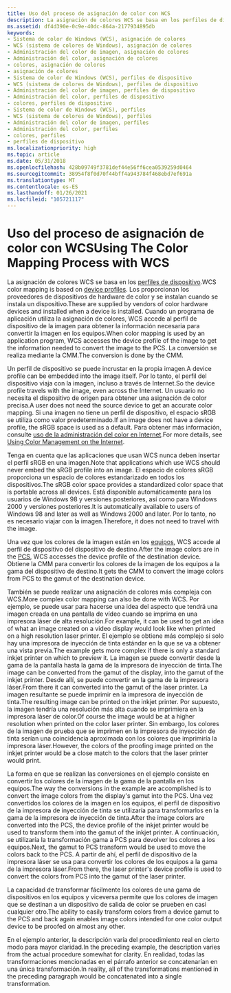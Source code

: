 ```yaml
---
title: Uso del proceso de asignación de color con WCS
description: La asignación de colores WCS se basa en los perfiles de dispositivo.
ms.assetid: df4d390e-0c9e-40dc-864a-2177934895db
keywords:
- Sistema de color de Windows (WCS), asignación de colores
- WCS (sistema de colores de Windows), asignación de colores
- Administración del color de imagen, asignación de colores
- Administración del color, asignación de colores
- colores, asignación de colores
- asignación de colores
- Sistema de color de Windows (WCS), perfiles de dispositivo
- WCS (sistema de colores de Windows), perfiles de dispositivo
- Administración del color de imagen, perfiles de dispositivo
- Administración del color, perfiles de dispositivo
- colores, perfiles de dispositivo
- Sistema de color de Windows (WCS), perfiles
- WCS (sistema de colores de Windows), perfiles
- Administración del color de imagen, perfiles
- Administración del color, perfiles
- colores, perfiles
- perfiles de dispositivo
ms.localizationpriority: high
ms.topic: article
ms.date: 05/31/2018
ms.openlocfilehash: 428b09749f3781def44e56ff6cea0539259d0464
ms.sourcegitcommit: 38954f8f0d70f44bff4a943784f468ebd7ef691a
ms.translationtype: MT
ms.contentlocale: es-ES
ms.lasthandoff: 01/26/2021
ms.locfileid: "105721117"
---
```

# <a name="using-the-color-mapping-process-with-wcs"></a><span data-ttu-id="19c08-120">Uso del proceso de asignación de color con WCS</span><span class="sxs-lookup"><span data-stu-id="19c08-120">Using The Color Mapping Process with WCS</span></span>

<span data-ttu-id="19c08-121">La asignación de colores WCS se basa en los [perfiles de dispositivo](d.md).</span><span class="sxs-lookup"><span data-stu-id="19c08-121">WCS color mapping is based on [device profiles](d.md).</span></span> <span data-ttu-id="19c08-122">Los proporcionan los proveedores de dispositivos de hardware de color y se instalan cuando se instala un dispositivo.</span><span class="sxs-lookup"><span data-stu-id="19c08-122">These are supplied by vendors of color hardware devices and installed when a device is installed.</span></span> <span data-ttu-id="19c08-123">Cuando un programa de aplicación utiliza la asignación de colores, WCS accede al perfil de dispositivo de la imagen para obtener la información necesaria para convertir la imagen en los equipos.</span><span class="sxs-lookup"><span data-stu-id="19c08-123">When color mapping is used by an application program, WCS accesses the device profile of the image to get the information needed to convert the image to the PCS.</span></span> <span data-ttu-id="19c08-124">La conversión se realiza mediante la CMM.</span><span class="sxs-lookup"><span data-stu-id="19c08-124">The conversion is done by the CMM.</span></span>

<span data-ttu-id="19c08-125">Un perfil de dispositivo se puede incrustar en la propia imagen.</span><span class="sxs-lookup"><span data-stu-id="19c08-125">A device profile can be embedded into the image itself.</span></span> <span data-ttu-id="19c08-126">Por lo tanto, el perfil del dispositivo viaja con la imagen, incluso a través de Internet.</span><span class="sxs-lookup"><span data-stu-id="19c08-126">So the device profile travels with the image, even across the Internet.</span></span> <span data-ttu-id="19c08-127">Un usuario no necesita el dispositivo de origen para obtener una asignación de color precisa.</span><span class="sxs-lookup"><span data-stu-id="19c08-127">A user does not need the source device to get an accurate color mapping.</span></span> <span data-ttu-id="19c08-128">Si una imagen no tiene un perfil de dispositivo, el espacio sRGB se utiliza como valor predeterminado.</span><span class="sxs-lookup"><span data-stu-id="19c08-128">If an image does not have a device profile, the sRGB space is used as a default.</span></span> <span data-ttu-id="19c08-129">Para obtener más información, consulte [uso de la administración del color en Internet](using-color-management-on-the-internet.md).</span><span class="sxs-lookup"><span data-stu-id="19c08-129">For more details, see [Using Color Management on the Internet](using-color-management-on-the-internet.md).</span></span>

<span data-ttu-id="19c08-130">Tenga en cuenta que las aplicaciones que usan WCS nunca deben insertar el perfil sRGB en una imagen.</span><span class="sxs-lookup"><span data-stu-id="19c08-130">Note that applications which use WCS should never embed the sRGB profile into an image.</span></span> <span data-ttu-id="19c08-131">El espacio de colores sRGB proporciona un espacio de colores estandarizado en todos los dispositivos.</span><span class="sxs-lookup"><span data-stu-id="19c08-131">The sRGB color space provides a standardized color space that is portable across all devices.</span></span> <span data-ttu-id="19c08-132">Está disponible automáticamente para los usuarios de Windows 98 y versiones posteriores, así como para Windows 2000 y versiones posteriores.</span><span class="sxs-lookup"><span data-stu-id="19c08-132">It is automatically available to users of Windows 98 and later as well as Windows 2000 and later.</span></span> <span data-ttu-id="19c08-133">Por lo tanto, no es necesario viajar con la imagen.</span><span class="sxs-lookup"><span data-stu-id="19c08-133">Therefore, it does not need to travel with the image.</span></span>

<span data-ttu-id="19c08-134">Una vez que los colores de la imagen están en los [equipos](p.md), WCS accede al perfil de dispositivo del dispositivo de destino.</span><span class="sxs-lookup"><span data-stu-id="19c08-134">After the image colors are in the [PCS](p.md), WCS accesses the device profile of the destination device.</span></span> <span data-ttu-id="19c08-135">Obtiene la CMM para convertir los colores de la imagen de los equipos a la gama del dispositivo de destino.</span><span class="sxs-lookup"><span data-stu-id="19c08-135">It gets the CMM to convert the image colors from PCS to the gamut of the destination device.</span></span>

<span data-ttu-id="19c08-136">También se puede realizar una asignación de colores más compleja con WCS.</span><span class="sxs-lookup"><span data-stu-id="19c08-136">More complex color mapping can also be done with WCS.</span></span> <span data-ttu-id="19c08-137">Por ejemplo, se puede usar para hacerse una idea del aspecto que tendrá una imagen creada en una pantalla de vídeo cuando se imprima en una impresora láser de alta resolución.</span><span class="sxs-lookup"><span data-stu-id="19c08-137">For example, it can be used to get an idea of what an image created on a video display would look like when printed on a high resolution laser printer.</span></span> <span data-ttu-id="19c08-138">El ejemplo se obtiene más complejo si solo hay una impresora de inyección de tinta estándar en la que se va a obtener una vista previa.</span><span class="sxs-lookup"><span data-stu-id="19c08-138">The example gets more complex if there is only a standard inkjet printer on which to preview it.</span></span> <span data-ttu-id="19c08-139">La imagen se puede convertir desde la gama de la pantalla hasta la gama de la impresora de inyección de tinta.</span><span class="sxs-lookup"><span data-stu-id="19c08-139">The image can be converted from the gamut of the display, into the gamut of the inkjet printer.</span></span> <span data-ttu-id="19c08-140">Desde allí, se puede convertir en la gama de la impresora láser.</span><span class="sxs-lookup"><span data-stu-id="19c08-140">From there it can converted into the gamut of the laser printer.</span></span> <span data-ttu-id="19c08-141">La imagen resultante se puede imprimir en la impresora de inyección de tinta.</span><span class="sxs-lookup"><span data-stu-id="19c08-141">The resulting image can be printed on the inkjet printer.</span></span> <span data-ttu-id="19c08-142">Por supuesto, la imagen tendría una resolución más alta cuando se imprimiera en la impresora láser de color.</span><span class="sxs-lookup"><span data-stu-id="19c08-142">Of course the image would be at a higher resolution when printed on the color laser printer.</span></span> <span data-ttu-id="19c08-143">Sin embargo, los colores de la imagen de prueba que se imprimen en la impresora de inyección de tinta serían una coincidencia aproximada con los colores que imprimiría la impresora láser.</span><span class="sxs-lookup"><span data-stu-id="19c08-143">However, the colors of the proofing image printed on the inkjet printer would be a close match to the colors that the laser printer would print.</span></span>

<span data-ttu-id="19c08-144">La forma en que se realizan las conversiones en el ejemplo consiste en convertir los colores de la imagen de la gama de la pantalla en los equipos.</span><span class="sxs-lookup"><span data-stu-id="19c08-144">The way the conversions in the example are accomplished is to convert the image colors from the display's gamut into the PCS.</span></span> <span data-ttu-id="19c08-145">Una vez convertidos los colores de la imagen en los equipos, el perfil de dispositivo de la impresora de inyección de tinta se utilizaría para transformarlos en la gama de la impresora de inyección de tinta.</span><span class="sxs-lookup"><span data-stu-id="19c08-145">After the image colors are converted into the PCS, the device profile of the inkjet printer would be used to transform them into the gamut of the inkjet printer.</span></span> <span data-ttu-id="19c08-146">A continuación, se utilizaría la transformación gama a PCS para devolver los colores a los equipos.</span><span class="sxs-lookup"><span data-stu-id="19c08-146">Next, the gamut to PCS transform would be used to move the colors back to the PCS.</span></span> <span data-ttu-id="19c08-147">A partir de ahí, el perfil de dispositivo de la impresora láser se usa para convertir los colores de los equipos a la gama de la impresora láser.</span><span class="sxs-lookup"><span data-stu-id="19c08-147">From there, the laser printer's device profile is used to convert the colors from PCS into the gamut of the laser printer.</span></span>

<span data-ttu-id="19c08-148">La capacidad de transformar fácilmente los colores de una gama de dispositivos en los equipos y viceversa permite que los colores de imagen que se destinan a un dispositivo de salida de color se prueben en casi cualquier otro.</span><span class="sxs-lookup"><span data-stu-id="19c08-148">The ability to easily transform colors from a device gamut to the PCS and back again enables image colors intended for one color output device to be proofed on almost any other.</span></span>

<span data-ttu-id="19c08-149">En el ejemplo anterior, la descripción varía del procedimiento real en cierto modo para mayor claridad.</span><span class="sxs-lookup"><span data-stu-id="19c08-149">In the preceding example, the description varies from the actual procedure somewhat for clarity.</span></span> <span data-ttu-id="19c08-150">En realidad, todas las transformaciones mencionadas en el párrafo anterior se concatenarían en una única transformación.</span><span class="sxs-lookup"><span data-stu-id="19c08-150">In reality, all of the transformations mentioned in the preceding paragraph would be concatenated into a single transformation.</span></span>

 

 




